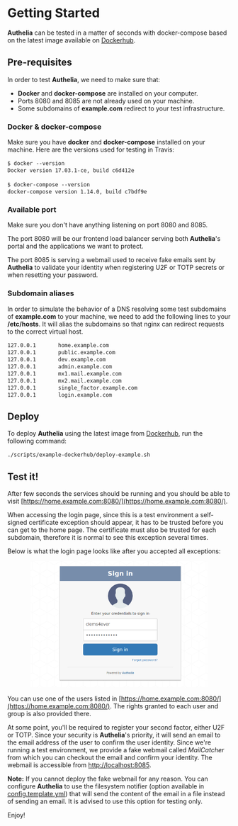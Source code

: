 # Getting Started

**Authelia** can be tested in a matter of seconds with docker-compose based
on the latest image available on [Dockerhub].

## Pre-requisites

In order to test **Authelia**, we need to make sure that:
- **Docker** and **docker-compose** are installed on your computer.
- Ports 8080 and 8085 are not already used on your machine.
- Some subdomains of **example.com** redirect to your test infrastructure.

### Docker & docker-compose

Make sure you have **docker** and **docker-compose** installed on your
machine.
Here are the versions used for testing in Travis:

    $ docker --version
    Docker version 17.03.1-ce, build c6d412e

    $ docker-compose --version
    docker-compose version 1.14.0, build c7bdf9e

### Available port

Make sure you don't have anything listening on port 8080 and 8085.

The port 8080 will be our frontend load balancer serving both **Authelia**'s portal and the applications we want to protect.

The port 8085 is serving a webmail used to receive fake emails sent by **Authelia**
to validate your identity when registering U2F or TOTP secrets or when
resetting your password.

### Subdomain aliases

In order to simulate the behavior of a DNS resolving some test subdomains of **example.com** to your machine, we
need to add the following lines to your **/etc/hosts**. It will alias the
subdomains so that nginx can redirect requests to the correct virtual host.

    127.0.0.1       home.example.com
    127.0.0.1       public.example.com
    127.0.0.1       dev.example.com
    127.0.0.1       admin.example.com
    127.0.0.1       mx1.mail.example.com
    127.0.0.1       mx2.mail.example.com
    127.0.0.1       single_factor.example.com
    127.0.0.1       login.example.com

## Deploy

To deploy **Authelia** using the latest image from [Dockerhub], run the
following command:

    ./scripts/example-dockerhub/deploy-example.sh

## Test it!

After few seconds the services should be running and you should be able to
visit [https://home.example.com:8080/](https://home.example.com:8080/).

When accessing the login page, since this is a test environment a
self-signed certificate exception should appear, it has to be trusted
before you can get to the home page.
The certificate must also be trusted for each subdomain, therefore it is
normal to see this exception several times.

Below is what the login page looks like after you accepted all exceptions:

<p align="center">
  <img src="../images/first_factor.png" width="400">
</p>

You can use one of the users listed in [https://home.example.com:8080/](https://home.example.com:8080/). The rights granted to each user and
group is also provided there.

At some point, you'll be required to register your second factor, either
U2F or TOTP. Since your security is **Authelia**'s priority, it will send 
an email to the email address of the user to confirm the user identity.
Since we're running a test environment, we provide a fake webmail called
*MailCatcher* from which you can checkout the email and confirm
your identity.
The webmail is accessible from
[http://localhost:8085](http://localhost:8085).

**Note:** If you cannot deploy the fake webmail for any reason. You can
configure **Authelia** to use the filesystem notifier (option available
in [config.template.yml]) that will send the content of the email in a
file instead of sending an email. It is advised to use this option
for testing only.

Enjoy!

[config.template.yml]: ../config.template.yml
[DockerHub]: https://hub.docker.com/r/clems4ever/authelia/
[Build]: ./build.md
